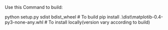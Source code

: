 Use this Command to build:

python setup.py sdist bdist_wheel # To build
pip install .\dist\matplotib-0.4-py3-none-any.whl # To install locally(version vary according to build)
